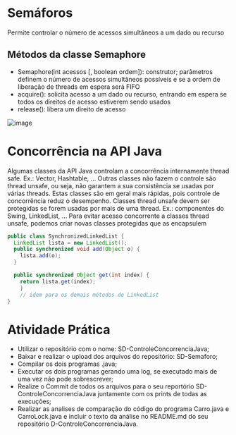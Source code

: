 # Semáforos
Permite controlar o número de acessos simultâneos a um dado ou recurso

## Métodos da classe Semaphore
* Semaphore(int acessos [, boolean ordem]): construtor; parâmetros definem o número de acessos simultâneos possíveis e se a ordem de liberação de threads em espera será FIFO
* acquire(): solicita acesso a um dado ou recurso, entrando em espera se todos os direitos de acesso estiverem sendo usados
* release(): libera um direito de acesso

![image](https://github.com/user-attachments/assets/0f5e955c-dbbf-4c5d-a9bb-e148dba65800)

# Concorrência na API Java
Algumas classes da API Java controlam a concorrência internamente  thread safe. Ex.: Vector, Hashtable, ...
Outras classes não fazem o controle são thread unsafe, ou seja, não garantem a sua consistência se usadas por várias threads. Estas classes são em geral mais rápidas, pois controle de concorrência reduz o desempenho. Classes thread unsafe devem ser protegidas se forem usadas por mais de uma thread. Ex.: componentes do Swing, LinkedList, ...
Para evitar acesso concorrente a classes thread unsafe, podemos criar novas classes protegidas que as encapsulem

```java
public class SynchronizedLinkedList {
  LinkedList lista = new LinkedList();
  public synchronized void add(Object o) {
    lista.add(o);
  }

  public synchronized Object get(int index) {
    return lista.get(index);
    }
    // idem para os demais métodos de LinkedList
}
```

# Atividade Prática
* Utilizar o repositório com o nome: SD-ControleConcorrenciaJava;
* Baixar e realizar o upload dos arquivos do repositório:  SD-Semaforo;
* Compilar os dois programas .java;
* Executar os dois programas gerando uma log, se executado mais de uma vez não pode sobrescrever;
* Realize o Commit de todos os arquivos para o seu  reportório SD-ControleConcorrenciaJava  juntamente com os prints de todas as execuções;
* Realizar as analises de comparação do código do programa Carro.java e CarroLock.java e incluir o texto da análise no README.md do seu repositório D-ControleConcorrenciaJava. 

